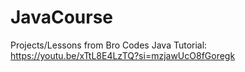 # JavaCourse

Projects/Lessons from Bro Codes Java Tutorial: https://youtu.be/xTtL8E4LzTQ?si=mzjawUcO8fGoregk
